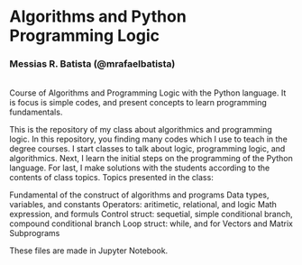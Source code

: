 # Algorithms and Python Programming Logic
### Messias R. Batista (@mrafaelbatista)

<br />
Course of Algorithms and Programming Logic with the Python language. It is focus is simple codes, and present concepts to learn programming fundamentals.

This is the repository of my class about algorithmics and programming logic. In this repository, you finding many codes which I use to teach in the degree courses.
I start classes to talk about logic, programming logic, and algorithmics. Next, I learn the initial steps on the programming of the Python language. For last, I make solutions with the students according to the contents of class topics.
Topics presented in the class:

Fundamental of the construct of algorithms and programs
Data types, variables, and constants
Operators: aritimetic, relational, and logic
Math expression, and formuls 
Control struct: sequetial, simple conditional branch, compound conditional branch
Loop struct: while, and for
Vectors and Matrix
Subprograms

These files are made in Jupyter Notebook. 
